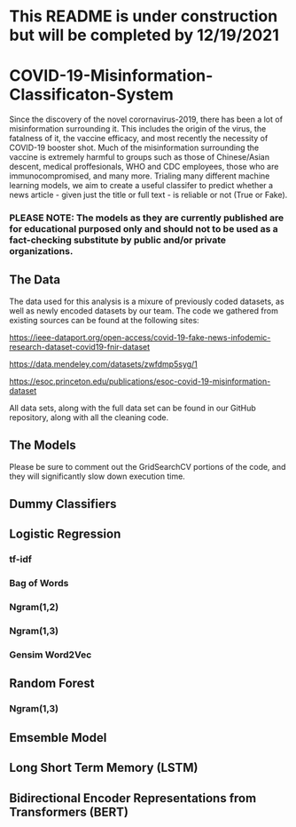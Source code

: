 # This README is under construction but will be completed by 12/19/2021

# COVID-19-Misinformation-Classificaton-System

Since the discovery of the novel corornavirus-2019, there has been a lot of misinformation surrounding it. This includes the origin of the virus, the fatalness of it, the vaccine efficacy, and most recently the necessity of COVID-19 booster shot. Much of the misinformation surrounding the vaccine is extremely harmful to groups such as those of Chinese/Asian descent, medical proffesionals, WHO and CDC employees, those who are immunocompromised, and many more. Trialing many different machine learning models, we aim to create a useful classifer to predict whether a news article - given just the title or full text - is reliable or not (True or Fake). 

### PLEASE NOTE: The models as they are currently published are for educational purposed only and should not to be used as a fact-checking substitute by public and/or private organizations. 

## The Data 
 The data used for this analysis is a mixure of previously coded datasets, as well as newly encoded datasets by our team. 
 The code we gathered from existing sources can be found at the following sites:
 
  https://ieee-dataport.org/open-access/covid-19-fake-news-infodemic-research-dataset-covid19-fnir-dataset
  
  https://data.mendeley.com/datasets/zwfdmp5syg/1 
  
  https://esoc.princeton.edu/publications/esoc-covid-19-misinformation-dataset

All data sets, along with the full data set can be found in our GitHub repository, along with all the cleaning code.


## The Models 
  Please be sure to comment out the GridSearchCV portions of the code, and they will significantly slow down execution time. 
  
## Dummy Classifiers

## Logistic Regression
  ### tf-idf
  ### Bag of Words
  ### Ngram(1,2)
  ### Ngram(1,3)
  ### Gensim Word2Vec
## Random Forest
  ### Ngram(1,3)
## Emsemble Model
## Long Short Term Memory (LSTM)
## Bidirectional Encoder Representations from Transformers (BERT)
